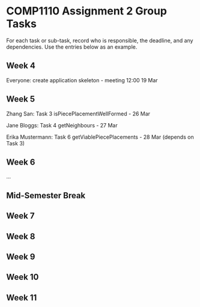 # COMP1110 Assignment 2 Group Tasks

For each task or sub-task, record who is responsible, the deadline, and any dependencies.
Use the entries below as an example.

## Week 4

Everyone: create application skeleton - meeting 12:00 19 Mar

## Week 5

Zhang San: Task 3 isPiecePlacementWellFormed - 26 Mar

Jane Bloggs: Task 4 getNeighbours - 27 Mar

Erika Mustermann: Task 6 getViablePiecePlacements - 28 Mar (depends on Task 3)

## Week 6

...

## Mid-Semester Break

## Week 7

## Week 8

## Week 9

## Week 10

## Week 11
